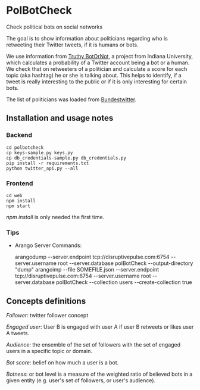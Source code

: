 # PolBotCheck
Check political bots on social networks

The goal is to show information about politicians regarding who is retweeting their Twitter
tweets, if it is humans or bots.

We use information from [Truthy BotOrNot](http://truthy.indiana.edu/botornot/), a project
from Indiana University, which calculates a probability of a Twitter account being a bot
or a human. We check that on retweeters of a politician and calculate a score for each
topic (aka hashtag) he or she is talking about. This helps to identify, if a tweet is
really interesting to the public or if it is only interesting for certain bots.

The list of politicians was loaded from [Bundestwitter](http://www.bundestwitter.de).

## Installation and usage notes
### Backend

    cd polbotcheck
    cp keys-sample.py keys.py
    cp db_credentials-sample.py db_credentials.py
    pip install -r requirements.txt 
    python twitter_api.py --all

### Frontend

    cd web
    npm install
    npm start

_npm install_ is only needed the first time.

### Tips

 * Arango Server Commands:

    arangodump --server.endpoint tcp://disruptivepulse.com:6754 --server.username root --server.database polBotCheck --output-directory "dump"
    arangoimp --file SOMEFILE.json --server.endpoint tcp://disruptivepulse.com:6754 --server.username root --server.database polBotCheck --collection users --create-collection true


## Concepts definitions

*Follower*: twitter follower concept

*Engaged user*: User B is engaged with user A if user B retweets or likes user A
tweets.

*Audience*: the ensemble of the set of followers with the set of engaged users
in a specific topic or domain.

*Bot score*: belief on how much a user is a bot.

*Botness*: or bot level is a measure of the weighted ratio of believed bots in a
given entity (e.g. user's set of followers, or user's audience).
